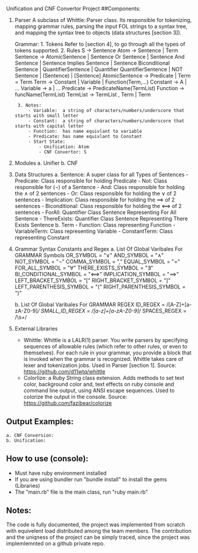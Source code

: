 Unification and CNF Convertor Project
##Components:
1. Parser
	A subclass of Whittle::Parser class. Its responsible for tokenizing, mapping grammar rules, parsing the input FOL strings to a syntax tree, and mapping the syntax tree to objects (data structures [section 3]).

	Grammar:
		1. Tokens
			Refer to [section 4], to go through all the types of tokens supported.
		2. Rules
			S           -> Sentence
			Atom        -> Sentence | Term
			Sentence 	-> AtomicSentence
						| Sentence Or Sentence
						| Sentence And Sentence
						| Sentence Implies Sentence
						| Sentence Biconditional Sentence
						| QuantifierSentence
						| Quantifier QuantifierSentence
						| NOT Sentence
						| (Sentence)
						| [Sentence]
			AtomicSentence	-> Predicate 
							| Term = Term
			Term		-> Constant 
						| Variable
						| Function(Term,...)
			Constant	-> A | ...
			Variable	-> a | ... 
			Predicate	-> PredicateName(TermList)
			Function	-> funcName(TermList)
			TermList    -> TermList , Term | Term

		3. Notes:
			- Variable:  a string of characters/numbers/underscore that starts with small letter
			- Constant:  a string of characters/numbers/underscore that starts with capital letter
			- Function:  has name equivlant to variable
			- Predicate: has name equivlant to Constant
			- Start State:
				- Unification: Atom
				- CNF Convertor: S

2. Modules
	a. Unifier
	b. CNF

3. Data Structures
	a. Sentence: A super class for all Types of Sentences
		- Predicate: Class responsible for holding Predicate
		- Not: Class responsible for (¬) of a Sentence
		- And: Class responsible for holding the ∧ of 2 sentences
		- Or: Class responsible for holding the ∨ of 2 sentences
		- Implication: Class responsible for holding the ⟹ of 2 sentences
		- Biconditional: Class responsible for holding the ⟺ of 2 sentences
		- ForAll: Quantifier Class Sentence Representing For All Sentence
		- ThereExists: Quantifier Class Sentence Representing There Exists Sentence
	b. Term
		- Function: Class representing Function
		- VariableTerm: Class representing Variable
		- ConstantTerm: Class representing Constant

4. Grammar Syntax Constants and Regex
	a. List Of Global Varibales For GRAMMAR Symbols
		OR_SYMBOL                = "∨"
		AND_SYMBOL               = "∧"
		NOT_SYMBOL               = "¬"
		COMMA_SYMBOL             = ","
		EQUAL_SYMBOL             = "="
		FOR_ALL_SYMBOL           = "∀"
		THERE_EXISTS_SYMBOL      = "∃"
		BI_CONDITIONAL_SYMBOL    = "⟺"
		IMPLICATION_SYMBOL       = "⟹"
		LEFT_BRACKET_SYMBOL      = "["
		RIGHT_BRACKET_SYMBOL     = "]"
		LEFT_PARENTHESIS_SYMBOL  = "("
		RIGHT_PARENTHESIS_SYMBOL = ")"

	b. List Of Global Varibales For GRAMMAR REGEX
		ID_REGEX                 = /[A-Z]+[a-zA-Z0-9]*/
		SMALL_ID_REGEX           = /[a-z]+[a-zA-Z0-9]*/
		SPACES_REGEX             = /\s+/

5. External Libraries
	- Whittle: Whittle is a LALR(1) parser. You write parsers by specifying sequences of allowable rules (which refer to other rules, or even to themselves). For each rule in your grammar, you provide a block that is invoked when the grammar is recognized.  Whittle takes care of lexer and tokenization jobs. Used in Parser [section 1].
	Source: https://github.com/d11wtq/whittle
	- Colorlize: a Ruby String class extension. Adds methods to set text color, background color and, text effects on ruby console and command line output, using ANSI escape sequences. Used to colorize the output in the console.
	Source: https://github.com/fazibear/colorize

## Output Examples:
	a. CNF Conversion:
	b. Unification:

## How to use (console):
- Must have ruby environment installed
- If you are using bundler run "bundle install" to install the gems (Libraries)
- The "main.rb" file is the main class, run "ruby main.rb"

## Notes:
The code is fully documented, the project was implemented from scratch with equivelent load distributed among the team members. The contribution and the uniqness of the project can be simply traced, since the project was implemlemnted on a github private repo.
